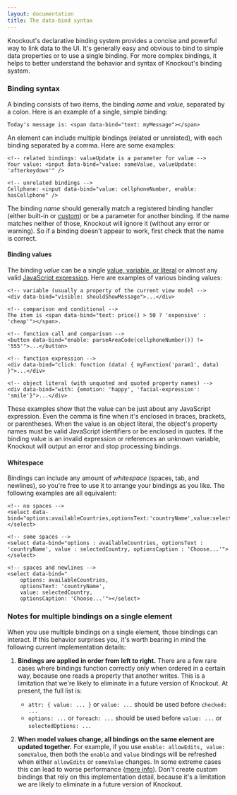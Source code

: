 ```yaml
---
layout: documentation
title: The data-bind syntax
---
```


Knockout's declarative binding system provides a concise and powerful way to link data to the UI. It's generally easy and obvious to bind to simple data properties or to use a single binding. For more complex bindings, it helps to better understand the behavior and syntax of Knockout's binding system.

### Binding syntax

A binding consists of two items, the binding *name* and *value*, separated by a colon. Here is an example of a single, simple binding:

    Today's message is: <span data-bind="text: myMessage"></span>

An element can include multiple bindings (related or unrelated), with each binding separated by a comma. Here are some examples:

    <!-- related bindings: valueUpdate is a parameter for value -->
    Your value: <input data-bind="value: someValue, valueUpdate: 'afterkeydown'" />

    <!-- unrelated bindings -->
    Cellphone: <input data-bind="value: cellphoneNumber, enable: hasCellphone" />

The binding *name* should generally match a registered binding handler (either built-in or [custom](custom-bindings.html)) or be a parameter for another binding. If the name matches neither of those, Knockout will ignore it (without any error or warning). So if a binding doesn't appear to work, first check that the name is correct.

#### Binding values

The binding *value* can be a single [value, variable, or literal](https://developer.mozilla.org/en-US/docs/JavaScript/Guide/Values,_variables,_and_literals) or almost any valid [JavaScript expression](https://developer.mozilla.org/en-US/docs/JavaScript/Guide/Expressions_and_Operators). Here are examples of various binding values:

    <!-- variable (usually a property of the current view model -->
    <div data-bind="visible: shouldShowMessage">...</div>

    <!-- comparison and conditional -->
    The item is <span data-bind="text: price() > 50 ? 'expensive' : 'cheap'"></span>.

    <!-- function call and comparison -->
    <button data-bind="enable: parseAreaCode(cellphoneNumber()) != '555'">...</button>

    <!-- function expression -->
    <div data-bind="click: function (data) { myFunction('param1', data) }">...</div>

    <!-- object literal (with unquoted and quoted property names) -->
    <div data-bind="with: {emotion: 'happy', 'facial-expression': 'smile'}">...</div>

These examples show that the value can be just about any JavaScript expression. Even the comma is fine when it's enclosed in braces, brackets, or parentheses. When the value is an object literal, the object's property names must be valid JavaScript identifiers or be enclosed in quotes. If the binding value is an invalid expression or references an unknown variable, Knockout will output an error and stop processing bindings.

#### Whitespace

Bindings can include any amount of *whitespace* (spaces, tab, and newlines), so you're free to use it to arrange your bindings as you like. The following examples are all equivalent:

    <!-- no spaces -->
    <select data-bind="options:availableCountries,optionsText:'countryName',value:selectedCountry,optionsCaption:'Choose...'"></select>

    <!-- some spaces -->
    <select data-bind="options : availableCountries, optionsText : 'countryName', value : selectedCountry, optionsCaption : 'Choose...'"></select>

    <!-- spaces and newlines -->
    <select data-bind="
        options: availableCountries,
        optionsText: 'countryName',
        value: selectedCountry,
        optionsCaption: 'Choose...'"></select>

### Notes for multiple bindings on a single element

When you use multiple bindings on a single element, those bindings can interact. If this behavior surprises you, it's worth bearing in mind the following current implementation details:

1. **Bindings are applied in order from left to right.** There are a few rare cases where bindings function correctly only when ordered in a certain way, because one reads a property that another writes. This is a limitation that we're likely to eliminate in a future version of Knockout. At present, the full list is:
    * `attr: { value: ... }` or `value: ...` should be used before `checked: ...`
    * `options: ...` or `foreach: ...` should be used before `value: ...` or `selectedOptions: ...`

1. **When model values change, all bindings on the same element are updated together.** For example, if you use `enable: allowEdits, value: someValue`, then both the `enable` and `value` bindings will be refreshed when either `allowEdits` or `someValue` changes. In some extreme cases this can lead to worse performance ([more info](http://www.knockmeout.net/2012/06/knockoutjs-performance-gotcha-3-all-bindings.html)). Don't create custom bindings that rely on this implementation detail, because it's a limitation we are likely to eliminate in a future version of Knockout.
